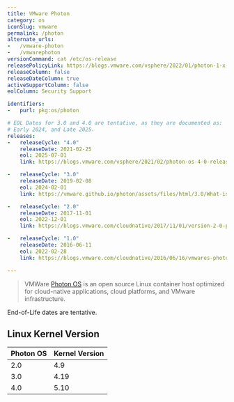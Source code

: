 ```yaml
---
title: VMware Photon
category: os
iconSlug: vmware
permalink: /photon
alternate_urls:
-   /vmware-photon
-   /vmwarephoton
versionCommand: cat /etc/os-release
releasePolicyLink: https://blogs.vmware.com/vsphere/2022/01/photon-1-x-end-of-support-announcement.html
releaseColumn: false
releaseDateColumn: true
activeSupportColumn: false
eolColumn: Security Support

identifiers:
-   purl: pkg:os/photon

# EOL Dates for 3.0 and 4.0 are tentative, as they are documented as:
# Early 2024, and Late 2025.
releases:
-   releaseCycle: "4.0"
    releaseDate: 2021-02-25
    eol: 2025-07-01
    link: https://blogs.vmware.com/vsphere/2021/02/photon-os-4-0-release-announcement.html

-   releaseCycle: "3.0"
    releaseDate: 2019-02-08
    eol: 2024-02-01
    link: https://vmware.github.io/photon/assets/files/html/3.0/What-is-New-in-Photon-OS-3.0.html

-   releaseCycle: "2.0"
    releaseDate: 2017-11-01
    eol: 2022-12-01
    link: https://blogs.vmware.com/cloudnative/2017/11/01/version-2-0-project-photon-os/

-   releaseCycle: "1.0"
    releaseDate: 2016-06-11
    eol: 2022-02-28
    link: https://blogs.vmware.com/cloudnative/2016/06/16/vmwares-photon-os-1-0-now-available/

---
```


> VMWare [Photon OS](https://vmware.github.io/photon/) is an open source Linux container host
> optimized for cloud-native applications, cloud platforms, and VMware infrastructure.

End-of-Life dates are tentative.

## Linux Kernel Version

Photon OS  | Kernel Version
---------- | --------------
2.0        | 4.9
3.0        | 4.19
4.0        | 5.10

